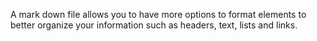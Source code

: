 A mark down file allows you to have more options to format  elements to better organize your information such as
headers, text, lists and links.
